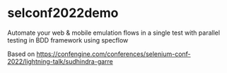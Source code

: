 # selconf2022demo
Automate your web &amp; mobile emulation flows in a single test with parallel testing in BDD framework using specflow

Based on https://confengine.com/conferences/selenium-conf-2022/lightning-talk/sudhindra-garre
